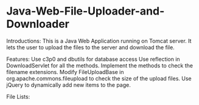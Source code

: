 # Java-Web-File-Uploader-and-Downloader

Introductions:
  This is a Java Web Application running on Tomcat server. It lets the user to upload the files to the server 
  and download the file.

Features:
  Use c3p0 and dbutils for database access
  Use reflection in DownloadServlet for all the methods.
  Implement the methods to check the filename extensions.
  Modify FileUploadBase in org.apache.commons.fileupload to check the size of the upload files.
  Use jQuery to dynamically add new items to the page.
  
File Lists:
